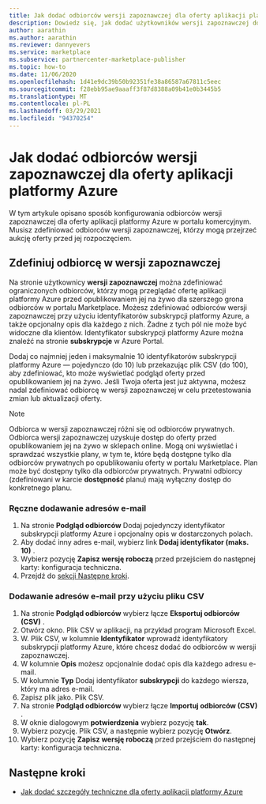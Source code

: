 ```yaml
---
title: Jak dodać odbiorców wersji zapoznawczej dla oferty aplikacji platformy Azure
description: Dowiedz się, jak dodać użytkowników wersji zapoznawczej do oferty aplikacji platformy Azure w centrum partnerskim.
author: aarathin
ms.author: aarathin
ms.reviewer: dannyevers
ms.service: marketplace
ms.subservice: partnercenter-marketplace-publisher
ms.topic: how-to
ms.date: 11/06/2020
ms.openlocfilehash: 1d41e9dc39b50b92351fe38a86587a67811c5eec
ms.sourcegitcommit: f28ebb95ae9aaaff3f87d8388a09b41e0b3445b5
ms.translationtype: MT
ms.contentlocale: pl-PL
ms.lasthandoff: 03/29/2021
ms.locfileid: "94370254"
---
```

# <a name="how-to-add-a-preview-audience-for-your-azure-application-offer"></a>Jak dodać odbiorców wersji zapoznawczej dla oferty aplikacji platformy Azure

W tym artykule opisano sposób konfigurowania odbiorców wersji zapoznawczej dla oferty aplikacji platformy Azure w portalu komercyjnym. Musisz zdefiniować odbiorców wersji zapoznawczej, którzy mogą przejrzeć aukcję oferty przed jej rozpoczęciem.

## <a name="define-a-preview-audience"></a>Zdefiniuj odbiorcę w wersji zapoznawczej

Na stronie użytkownicy **wersji zapoznawczej** można zdefiniować ograniczonych odbiorców, którzy mogą przeglądać ofertę aplikacji platformy Azure przed opublikowaniem jej na żywo dla szerszego grona odbiorców w portalu Marketplace. Możesz zdefiniować odbiorców wersji zapoznawczej przy użyciu identyfikatorów subskrypcji platformy Azure, a także opcjonalny opis dla każdego z nich. Żadne z tych pól nie może być widoczne dla klientów. Identyfikator subskrypcji platformy Azure można znaleźć na stronie **subskrypcje** w Azure Portal.

Dodaj co najmniej jeden i maksymalnie 10 identyfikatorów subskrypcji platformy Azure — pojedynczo (do 10) lub przekazując plik CSV (do 100), aby zdefiniować, kto może wyświetlać podgląd oferty przed opublikowaniem jej na żywo. Jeśli Twoja oferta jest już aktywna, możesz nadal zdefiniować odbiorcę w wersji zapoznawczej w celu przetestowania zmian lub aktualizacji oferty.

> [!NOTE]
> Odbiorca w wersji zapoznawczej różni się od odbiorców prywatnych. Odbiorca wersji zapoznawczej uzyskuje dostęp do oferty przed opublikowaniem jej na żywo w sklepach online. Mogą oni wyświetlać i sprawdzać wszystkie plany, w tym te, które będą dostępne tylko dla odbiorców prywatnych po opublikowaniu oferty w portalu Marketplace. Plan może być dostępny tylko dla odbiorców prywatnych. Prywatni odbiorcy (zdefiniowani w karcie **dostępność** planu) mają wyłączny dostęp do konkretnego planu.

### <a name="add-email-addresses-manually"></a>Ręczne dodawanie adresów e-mail

1. Na stronie **Podgląd odbiorców** Dodaj pojedynczy identyfikator subskrypcji platformy Azure i opcjonalny opis w dostarczonych polach.
1. Aby dodać inny adres e-mail, wybierz link **Dodaj identyfikator (maks. 10)** .
1. Wybierz pozycję **Zapisz wersję roboczą** przed przejściem do następnej karty: konfiguracja techniczna.
1. Przejdź do [sekcji Następne kroki](#next-steps).

### <a name="add-email-addresses-using-the-csv-file"></a>Dodawanie adresów e-mail przy użyciu pliku CSV

1. Na stronie **Podgląd odbiorców** wybierz łącze **Eksportuj odbiorców (CSV)** .
1. Otwórz okno. Plik CSV w aplikacji, na przykład program Microsoft Excel.
1. W. Plik CSV, w kolumnie **Identyfikator** wprowadź identyfikatory subskrypcji platformy Azure, które chcesz dodać do odbiorców w wersji zapoznawczej.
1. W kolumnie **Opis** możesz opcjonalnie dodać opis dla każdego adresu e-mail.
1. W kolumnie **Typ** Dodaj identyfikator **subskrypcji** do każdego wiersza, który ma adres e-mail.
1. Zapisz plik jako. Plik CSV.
1. Na stronie **Podgląd odbiorców** wybierz łącze **Importuj odbiorców (CSV)** .
1. W oknie dialogowym **potwierdzenia** wybierz pozycję **tak**.
1. Wybierz pozycję. Plik CSV, a następnie wybierz pozycję **Otwórz**.
1. Wybierz pozycję **Zapisz wersję roboczą** przed przejściem do następnej karty: konfiguracja techniczna.

## <a name="next-steps"></a>Następne kroki

- [Jak dodać szczegóły techniczne dla oferty aplikacji platformy Azure](create-new-azure-apps-offer-technical.md)
